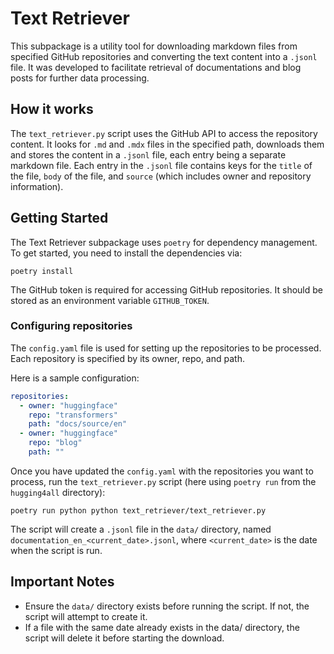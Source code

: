 # Text Retriever

This subpackage is a utility tool for downloading markdown files from specified GitHub repositories and converting the text content into a `.jsonl` file. It was developed to facilitate retrieval of documentations and blog posts for further data processing.

## How it works

The `text_retriever.py` script uses the GitHub API to access the repository content. It looks for `.md` and `.mdx` files in the specified path, downloads them and stores the content in a `.jsonl` file, each entry being a separate markdown file. Each entry in the `.jsonl` file contains keys for the `title` of the file, `body` of the file, and `source` (which includes owner and repository information). 

## Getting Started

The Text Retriever subpackage uses `poetry` for dependency management. To get started, you need to install the dependencies via:

```shell
poetry install
```

The GitHub token is required for accessing GitHub repositories. It should be stored as an environment variable `GITHUB_TOKEN`.

### Configuring repositories

The `config.yaml` file is used for setting up the repositories to be processed. Each repository is specified by its owner, repo, and path.

Here is a sample configuration:

```yaml
repositories:
  - owner: "huggingface"
    repo: "transformers"
    path: "docs/source/en"
  - owner: "huggingface"
    repo: "blog"
    path: ""
```

Once you have updated the `config.yaml` with the repositories you want to process, run the `text_retriever.py` script (here using `poetry run` from the `hugging4all` directory):

```shell
poetry run python python text_retriever/text_retriever.py
```

The script will create a `.jsonl` file in the `data/` directory, named `documentation_en_<current_date>.jsonl`, where `<current_date>` is the date when the script is run.

## Important Notes

* Ensure the `data/` directory exists before running the script. If not, the script will attempt to create it.
* If a file with the same date already exists in the data/ directory, the script will delete it before starting the download.